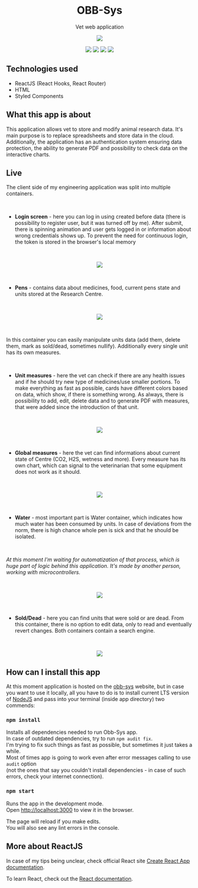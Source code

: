 <h1 align="center">OBB-Sys</h1>
<p align="center">Vet web application</p>
<p align="center">
  <img src="https://github.com/wojciechkubiak/obb-web/blob/master/OBB.png?raw=true"/>
</p>

<p align="center">
  <img src="https://img.shields.io/badge/Made%20by-wojciechkubiak-blue"/>
  <img src="https://img.shields.io/website?url=https%3A%2F%2Fobb-sys.netlify.app"/>
  <img src="https://img.shields.io/netlify/e5f19957-8751-4ccb-9c58-bf2d16782034"/>
  <img src="https://img.shields.io/badge/react-16.12.0-informational"/>
</p>


## Technologies used
* ReactJS (React Hooks, React Router)
* HTML
* Styled Components

## What this app is about
This application allows vet to store and modify animal research data. It's main purpose is to replace spreadsheets and store data in the cloud. Additionally, the application has an authentication system ensuring data protection, the ability to generate PDF and possibility to check data on the interactive charts.

## Live

<p>The client side of my engineering application was split into multiple containers.</p>
<br />

* <b>Login screen</b> - here you can log in using created before data (there is possibility to register user, but it was turned off by me). After submit, there is spinning animation and user gets logged in or information about wrong credentials shows up. To prevent the need for continuous login, the token is stored in the browser's local memory

<br />

<p align="center">
 <img src="https://github.com/wojciechkubiak/obb-web/blob/master/login.png?raw=true"/>
</p>

<br />

* <b>Pens</b> - contains data about medicines, food, current pens state and units stored at the Research Centre. 

<br />

<p align="center">
  <img src="https://github.com/wojciechkubiak/obb-web/blob/master/pens.png?raw=true"/>
</p>
<br />

In this container you can easily manipulate units data (add them, delete them, mark as sold/dead, sometimes nullify).
Additionally every single unit has its own measures.

<br />

* <b>Unit measures</b> - here the vet can check if there are any health issues and if he should try new type of medicines/use smaller portions.
To make everything as fast as possible, cards have different colors based on data, which show, if there is something wrong.
As always, there is possibility to add, edit, delete data and to generate PDF with measures, that were added since the introduction of that unit.

<br />

<p align="center">
 <img src="https://github.com/wojciechkubiak/obb-web/blob/master/unitmeasure.png?raw=true"/>
</p>

<br />

* <b>Global measures</b> - here the vet can find informations about current state of Centre (CO2, H2S, wetness and more). Every measure has its own chart, which can signal to the veterinarian that some equipment does not work as it should.

<br />

<p align="center">
 <img src="https://github.com/wojciechkubiak/obb-web/blob/master/global.png?raw=true"/>
</p>

<br />

* <b>Water</b> - most important part is Water container, which indicates how much water has been consumed by units. In case of deviations from the norm, there is high chance whole pen is sick and that he should be isolated. 

<br />

*At this moment I'm waiting for automatization of that process, which is huge part of logic behind this application. It's made by another person, working with microcontrollers.*

<br />

<p align="center">
 <img src="https://github.com/wojciechkubiak/obb-web/blob/master/water.png?raw=true"/>
</p>

<br />

* <b>Sold/Dead</b> - here you can find units that were sold or are dead. From this container, there is no option to edit data, only to read and eventually revert changes. Both containers contain a search engine.

<br />

<p align="center">
 <img src="https://github.com/wojciechkubiak/obb-web/blob/master/sold.png?raw=true"/>
</p>


## How can I install this app
At this moment application is hosted on the [obb-sys](https://obb-sys.netlify.app) website, but in case you want to use it locally, all you have to do is to install current LTS version of [NodeJS](https://nodejs.org/en/) and pass into your terminal (inside app directory) two commends:

### `npm install`

Installs all dependencies needed to run Obb-Sys app. <br />In case of outdated dependencies, try to run `npm audit fix`. <br />I'm trying to fix such things as fast as possible, but sometimes it just takes a while. 
<br />Most of times app is going to work even after error messages calling to use `audit` option <br />(not the ones that say you couldn't install dependencies - in case of such errors, check your internet connection). 

### `npm start`

Runs the app in the development mode.<br />
Open [http://localhost:3000](http://localhost:3000) to view it in the browser.

The page will reload if you make edits.<br />
You will also see any lint errors in the console.

## More about ReactJS

In case of my tips being unclear, check official React site [Create React App documentation](https://facebook.github.io/create-react-app/docs/getting-started).

To learn React, check out the [React documentation](https://reactjs.org/).
